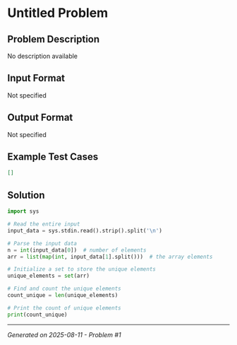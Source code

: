 # Untitled Problem

## Problem Description
No description available

## Input Format
Not specified

## Output Format
Not specified

## Example Test Cases
```json
[]
```

## Solution
```python
import sys

# Read the entire input
input_data = sys.stdin.read().strip().split('\n')

# Parse the input data
n = int(input_data[0])  # number of elements
arr = list(map(int, input_data[1].split()))  # the array elements

# Initialize a set to store the unique elements
unique_elements = set(arr)

# Find and count the unique elements
count_unique = len(unique_elements)

# Print the count of unique elements
print(count_unique)
```

---
*Generated on 2025-08-11 - Problem #1*